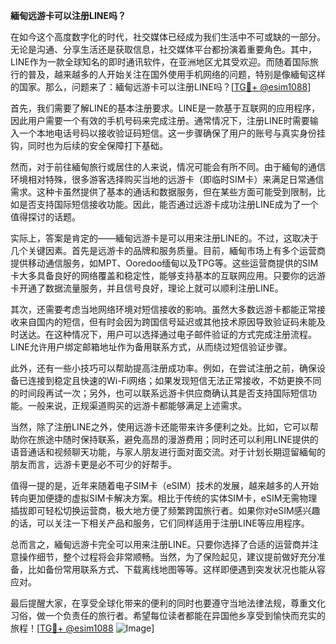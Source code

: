 **緬甸远游卡可以注册LINE吗？**

在如今这个高度数字化的时代，社交媒体已经成为我们生活中不可或缺的一部分。无论是沟通、分享生活还是获取信息，社交媒体平台都扮演着重要角色。其中，LINE作为一款全球知名的即时通讯软件，在亚洲地区尤其受欢迎。而随着国际旅行的普及，越来越多的人开始关注在国外使用手机网络的问题，特别是像緬甸这样的国家。那么，问题来了：緬甸远游卡可以注册LINE吗？[[TG💪+ @esim1088](https://t.me/s/esim1088)]

首先，我们需要了解LINE的基本注册要求。LINE是一款基于互联网的应用程序，因此用户需要一个有效的手机号码来完成注册。通常情况下，注册LINE时需要输入一个本地电话号码以接收验证码短信。这一步骤确保了用户的账号与真实身份挂钩，同时也为后续的安全保障打下基础。

然而，对于前往緬甸旅行或居住的人来说，情况可能会有所不同。由于緬甸的通信环境相对特殊，很多游客选择购买当地的远游卡（即临时SIM卡）来满足日常通信需求。这种卡虽然提供了基本的通话和数据服务，但在某些方面可能受到限制，比如是否支持国际短信接收功能。因此，能否通过远游卡成功注册LINE成为了一个值得探讨的话题。

实际上，答案是肯定的——緬甸远游卡是可以用来注册LINE的。不过，这取决于几个关键因素。首先是远游卡的品牌和服务质量。目前，緬甸市场上有多个运营商提供移动通信服务，如MPT、Ooredoo缅甸以及TPG等。这些运营商提供的SIM卡大多具备良好的网络覆盖和稳定性，能够支持基本的互联网应用。只要你的远游卡开通了数据流量服务，并且信号良好，理论上就可以顺利注册LINE。

其次，还需要考虑当地网络环境对短信接收的影响。虽然大多数远游卡都能正常接收来自国内的短信，但有时会因为跨国信号延迟或其他技术原因导致验证码未能及时送达。在这种情况下，用户可以选择通过电子邮件验证的方式完成注册流程。LINE允许用户绑定邮箱地址作为备用联系方式，从而绕过短信验证步骤。

此外，还有一些小技巧可以帮助提高注册成功率。例如，在尝试注册之前，确保设备已连接到稳定且快速的Wi-Fi网络；如果发现短信无法正常接收，不妨更换不同的时间段再试一次；另外，也可以联系远游卡供应商确认其是否支持国际短信功能。一般来说，正规渠道购买的远游卡都能够满足上述需求。

当然，除了注册LINE之外，使用远游卡还能带来许多便利之处。比如，它可以帮助你在旅途中随时保持联系，避免高昂的漫游费用；同时还可以利用LINE提供的语音通话和视频聊天功能，与家人朋友进行面对面交流。对于计划长期逗留緬甸的朋友而言，远游卡更是必不可少的好帮手。

值得一提的是，近年来随着电子SIM卡（eSIM）技术的发展，越来越多的人开始转向更加便捷的虚拟SIM卡解决方案。相比于传统的实体SIM卡，eSIM无需物理插拔即可轻松切换运营商，极大地方便了频繁跨国旅行者。如果你对eSIM感兴趣的话，可以关注一下相关产品和服务，它们同样适用于注册LINE等应用程序。

总而言之，緬甸远游卡完全可以用来注册LINE。只要你选择了合适的运营商并注意操作细节，整个过程将会非常顺畅。当然，为了保险起见，建议提前做好充分准备，比如备份常用联系方式、下载离线地图等等。这样即便遇到突发状况也能从容应对。

最后提醒大家，在享受全球化带来的便利的同时也要遵守当地法律法规，尊重文化习俗，做一个负责任的旅行者。希望每位读者都能在异国他乡享受到愉快而充实的旅程！[[TG💪+ @esim1088](https://t.me/s/esim1088) ![Image](https://i.postimg.cc/4NQfJmqS/Snipaste-2025-05-13-00-14-12.png)]